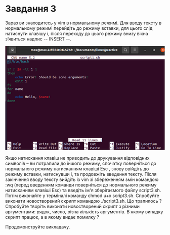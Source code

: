 # Завдання 3

Зараз ви знаходитесь у vim в нормальному режимі. Для вводу тексту в нормальному режимі перейдіть до режиму вставки, для цього слід натиснути клавішу i, після переходу до цього режиму внизу вікна з’явиться надпис -- INSERT --.

![nano](./nano.png)

Якщо натискання клавіш не приводить до друкування відповідних символів – ви потрапили до іншого режиму, спочатку поверніться до нормального режиму натисканням клавіші Esc , знову ввійдіть до режиму вставки, натиснувши i, та продовжіть введення тексту. Після закінчення вводу тексту вийдіть із vim зі збереженням змін командою :wq (перед введенням команди поверніться до нормального режиму натисканням клавіші Esc) та введіть ім'я зберігаємого файлу script3.sh. Потім виконайте у терміналі команду chmod u+x script3.sh. Спробуйте виконати новостворений скрипт командою ./script3.sh. Що трапилось ? Спробуйте творіть виконати новостворений скрипт з різними аргументами: рядок, число, різна кількість аргументів. В якому випадку скрипт працює, а в якому видає помилку ? 

Продемонструйте викладачу.
